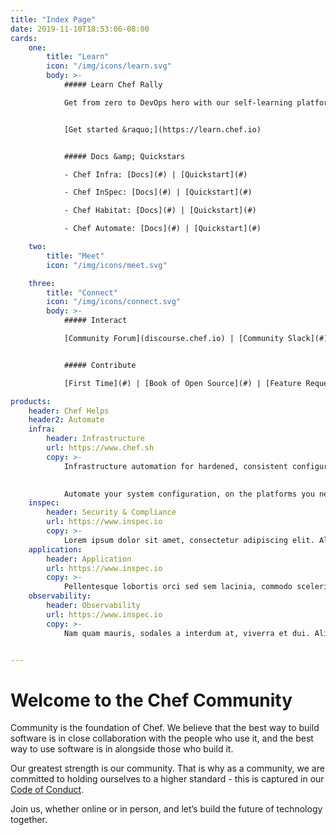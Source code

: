 ```yaml
---
title: "Index Page"
date: 2019-11-10T18:53:06-08:00
cards:
    one:
        title: "Learn"
        icon: "/img/icons/learn.svg"
        body: >-
            ##### Learn Chef Rally

            Get from zero to DevOps hero with our self-learning platform.


            [Get started &raquo;](https://learn.chef.io)


            ##### Docs &amp; Quickstars

            - Chef Infra: [Docs](#) | [Quickstart](#)

            - Chef InSpec: [Docs](#) | [Quickstart](#)

            - Chef Habitat: [Docs](#) | [Quickstart](#)

            - Chef Automate: [Docs](#) | [Quickstart](#)

    two:
        title: "Meet"
        icon: "/img/icons/meet.svg"

    three:
        title: "Connect"
        icon: "/img/icons/connect.svg"
        body: >-
            ##### Interact

            [Community Forum](discourse.chef.io) | [Community Slack](#)


            ##### Contribute

            [First Time](#) | [Book of Open Source](#) | [Feature Requests](#)

products:
    header: Chef Helps
    header2: Automate
    infra: 
        header: Infrastructure
        url: https://www.chef.sh
        copy: >-
            Infrastructure automation for hardened, consistent configuration at any scale. With Chef Infra, your infrastructure is defined as code, ensuring that configuration policies are flexible, versionable, testable, and human readable. 

            
            Automate your system configuration, on the platforms you need, whether in the cloud, in the datacenter, or in the field. Don’t solve the same problems over and over again! Automate them and give your team the ability to build new innovations.
    inspec: 
        header: Security & Compliance
        url: https://www.inspec.io
        copy: >-
            Lorem ipsum dolor sit amet, consectetur adipiscing elit. Aliquam pulvinar consectetur consequat. Ut imperdiet accumsan orci ac feugiat. Donec ac mollis velit. Nam pulvinar ipsum ut magna auctor, vitae vulputate lacus ullamcorper. Suspendisse dapibus luctus elit. Aenean gravida egestas condimentum. Morbi at semper mauris, a ultrices ligula.
    application: 
        header: Application
        url: https://www.inspec.io
        copy: >-
            Pellentesque lobortis orci sed sem lacinia, commodo scelerisque arcu placerat. Aliquam pulvinar consectetur consequat. Ut imperdiet accumsan orci ac feugiat. Donec ac mollis velit. Nam pulvinar ipsum ut magna auctor, vitae vulputate lacus ullamcorper. Suspendisse dapibus luctus elit. Aenean gravida egestas condimentum. Morbi at semper mauris, a ultrices ligula.
    observability: 
        header: Observability
        url: https://www.inspec.io
        copy: >-
            Nam quam mauris, sodales a interdum at, viverra et dui. Aliquam pulvinar consectetur consequat. Ut imperdiet accumsan orci ac feugiat. Donec ac mollis velit. Nam pulvinar ipsum ut magna auctor, vitae vulputate lacus ullamcorper. Suspendisse dapibus luctus elit. Aenean gravida egestas condimentum. Morbi at semper mauris, a ultrices ligula.


---
```


<h1>Welcome to the <span class="highlight">Chef Community</span></h1>

Community is the foundation of Chef.  We believe that the best way to build software is in close collaboration with the people who use it, and the best way to use software is in alongside those who build it. 
     

Our greatest strength is our community. That is why as a community, we are committed to holding ourselves to a higher standard - this is captured in our [Code of Conduct].


Join us, whether online or in person, and let’s build the future of technology together.






[Code of Conduct]: https://www.google.com